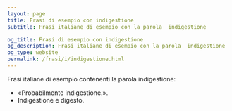 ```yaml
---
layout: page
title: Frasi di esempio con indigestione 
subtitle: Frasi italiane di esempio con la parola  indigestione

og_title: Frasi di esempio con indigestione 
og_description: Frasi italiane di esempio con la parola  indigestione
og_type: website
permalink: /frasi/i/indigestione.html
---
```


Frasi italiane di esempio contenenti la parola indigestione:


- «Probabilmente indigestione.».
- Indigestione e digesto.
